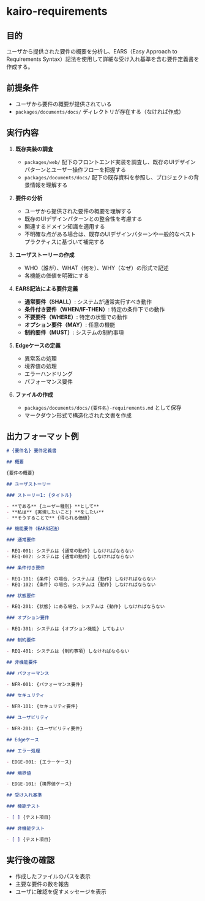 # kairo-requirements

## 目的

ユーザから提供された要件の概要を分析し、EARS（Easy Approach to Requirements Syntax）記法を使用して詳細な受け入れ基準を含む要件定義書を作成する。

## 前提条件

- ユーザから要件の概要が提供されている
- `packages/documents/docs/` ディレクトリが存在する（なければ作成）

## 実行内容

1. **既存実装の調査**
   - `packages/web/` 配下のフロントエンド実装を調査し、既存のUIデザインパターンとユーザー操作フローを把握する
   - `packages/documents/docs/` 配下の既存資料を参照し、プロジェクトの背景情報を理解する

2. **要件の分析**
   - ユーザから提供された要件の概要を理解する
   - 既存のUIデザインパターンとの整合性を考慮する
   - 関連するドメイン知識を適用する
   - 不明確な点がある場合は、既存のUIデザインパターンや一般的なベストプラクティスに基づいて補完する

3. **ユーザストーリーの作成**
   - WHO（誰が）、WHAT（何を）、WHY（なぜ）の形式で記述
   - 各機能の価値を明確にする

4. **EARS記法による要件定義**
   - **通常要件（SHALL）**: システムが通常実行すべき動作
   - **条件付き要件（WHEN/IF-THEN）**: 特定の条件下での動作
   - **不要要件（WHERE）**: 特定の状態での動作
   - **オプション要件（MAY）**: 任意の機能
   - **制約要件（MUST）**: システムの制約事項

5. **Edgeケースの定義**
   - 異常系の処理
   - 境界値の処理
   - エラーハンドリング
   - パフォーマンス要件

6. **ファイルの作成**
   - `packages/documents/docs/{要件名}-requirements.md` として保存
   - マークダウン形式で構造化された文書を作成

## 出力フォーマット例

```markdown
# {要件名} 要件定義書

## 概要

{要件の概要}

## ユーザストーリー

### ストーリー1: {タイトル}

- **である** {ユーザー種別} **として**
- **私は** {実現したいこと} **をしたい**
- **そうすることで** {得られる価値}

## 機能要件（EARS記法）

### 通常要件

- REQ-001: システムは {通常の動作} しなければならない
- REQ-002: システムは {通常の動作} しなければならない

### 条件付き要件

- REQ-101: {条件} の場合、システムは {動作} しなければならない
- REQ-102: {条件} の場合、システムは {動作} しなければならない

### 状態要件

- REQ-201: {状態} にある場合、システムは {動作} しなければならない

### オプション要件

- REQ-301: システムは {オプション機能} してもよい

### 制約要件

- REQ-401: システムは {制約事項} しなければならない

## 非機能要件

### パフォーマンス

- NFR-001: {パフォーマンス要件}

### セキュリティ

- NFR-101: {セキュリティ要件}

### ユーザビリティ

- NFR-201: {ユーザビリティ要件}

## Edgeケース

### エラー処理

- EDGE-001: {エラーケース}

### 境界値

- EDGE-101: {境界値ケース}

## 受け入れ基準

### 機能テスト

- [ ] {テスト項目}

### 非機能テスト

- [ ] {テスト項目}
```

## 実行後の確認

- 作成したファイルのパスを表示
- 主要な要件の数を報告
- ユーザに確認を促すメッセージを表示

